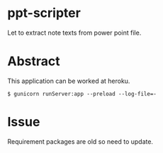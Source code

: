 # ppt-scripter
Let to extract note texts from power point file.

# Abstract
This application can be worked at heroku.

``` shell
$ gunicorn runServer:app --preload --log-file=-
```

# Issue
Requirement packages are old so need to update.
